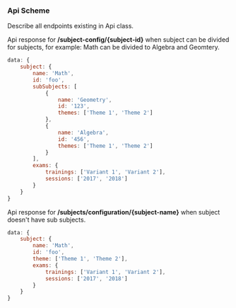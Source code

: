 ### Api Scheme

Describe all endpoints existing in Api class.

Api response for **/subject-config/{subject-id}**
when subject can be divided for subjects, for example:
Math can be divided to Algebra and Geomtery.
```javascript
data: {
    subject: {
        name: 'Math',
        id: 'foo',
        subSubjects: [
            {
                name: 'Geometry',
                id: '123',
                themes: ['Theme 1', 'Theme 2']
            },
            {
                name: 'Algebra',
                id: '456',
                themes: ['Theme 1', 'Theme 2']
            }
        ],
        exams: {
            trainings: ['Variant 1', 'Variant 2'],
            sessions: ['2017', '2018']
        }
    }
}
```

Api response for **/subjects/configuration/{subject-name}**
when subject doesn't have sub subjects.
```javascript
data: {
    subject: {
        name: 'Math',
        id: 'foo',
        theme: ['Theme 1', 'Theme 2'],
        exams: {
            trainings: ['Variant 1', 'Variant 2'],
            sessions: ['2017', '2018']
        }
    }
}
```